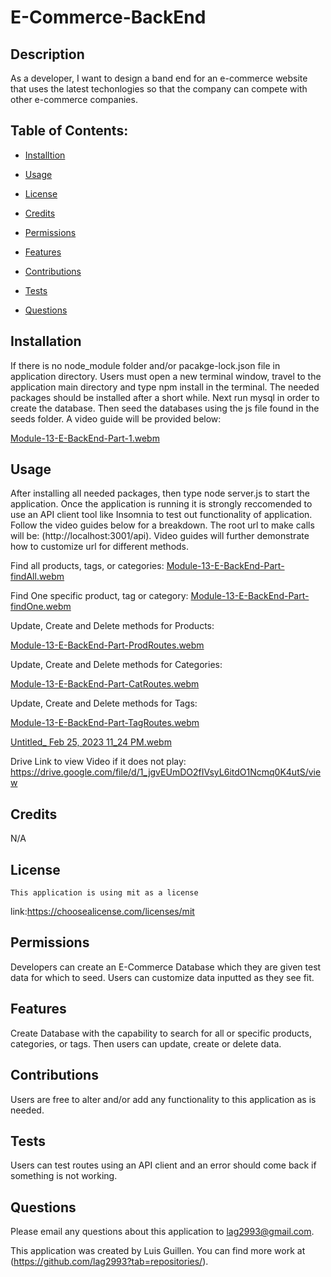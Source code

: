 # E-Commerce-BackEnd

  ## Description
  
  As a developer, I want to design a band end for an e-commerce website that uses the latest techonlogies so that the company can compete with other e-commerce companies. 

  ## Table of Contents:

  - [Installtion](#installation)

  - [Usage](#usage)

   - [License](#license)

  - [Credits](#credits)

  - [Permissions](#permissions)

  - [Features](#features)

  - [Contributions](#contribute)

  - [Tests](#tests)

  - [Questions](#questions)

  ## Installation

  If there is no node_module folder and/or pacakge-lock.json file in application directory. Users must open a new terminal window, travel to the application main directory and type npm install in the terminal. The needed packages should be installed after a short while. Next run mysql in order to create the database. Then seed the databases using the js file found in the seeds folder. A video guide will be provided below:
  
  [Module-13-E-BackEnd-Part-1.webm](https://user-images.githubusercontent.com/119230237/226126517-f878c79f-938f-474d-832e-74e61407818a.webm)



  ## Usage

  After installing all needed packages, then type node server.js to start the application. Once the application is running it is strongly reccomended to use an API client tool like Insomnia to test out functionality of application. Follow the video guides below for a breakdown. The root url to make calls will be: (http://localhost:3001/api). Video guides will further demonstrate how to customize url for different methods. 
  
  Find all products, tags, or categories:
  [Module-13-E-BackEnd-Part-findAll.webm](https://user-images.githubusercontent.com/119230237/226126766-3c9df9e3-b787-4b36-b303-20888ac0b8a3.webm)
  
  Find One specific product, tag or category:
  [Module-13-E-BackEnd-Part-findOne.webm](https://user-images.githubusercontent.com/119230237/226126792-2603e328-fbab-435f-b660-22304cba2ad9.webm)
  
  Update, Create and Delete methods for Products: 
  
  [Module-13-E-BackEnd-Part-ProdRoutes.webm](https://user-images.githubusercontent.com/119230237/226126883-bdcc9c2f-465a-4988-9568-906c0322f79e.webm)
  
  Update, Create and Delete methods for Categories: 
  
  [Module-13-E-BackEnd-Part-CatRoutes.webm](https://user-images.githubusercontent.com/119230237/226127044-c715315b-e16f-45a6-a009-af59a367f3cb.webm)
  
  Update, Create and Delete methods for Tags: 
  
  [Module-13-E-BackEnd-Part-TagRoutes.webm](https://user-images.githubusercontent.com/119230237/226127096-ecbbf10c-2cfb-4cfe-a873-ae9e486ca22b.webm)

  
[Untitled_ Feb 25, 2023 11_24 PM.webm](https://user-images.githubusercontent.com/119230237/221396586-6ab59f20-70a7-451d-b474-c8bb1276d27e.webm)

Drive Link to view Video if it does not play: https://drive.google.com/file/d/1_jgvEUmDO2fIVsyL6itdO1Ncmq0K4utS/view
  ## Credits

N/A

  ## License
    This application is using mit as a license
   link:https://choosealicense.com/licenses/mit 

  ## Permissions
  
  Developers can create an E-Commerce Database which they are given test data for which to seed. Users can customize data inputted as they see fit. 

  ## Features
  
  Create Database with the capability to search for all or specific products, categories, or tags. Then users can update, create or delete data. 

  ## Contributions

  Users are free to alter and/or add any functionality to this application as is needed. 

  ## Tests

  Users can test routes using an API client and an error should come back if something is not working. 

  ## Questions 

  Please email any questions about this application to lag2993@gmail.com.
  
  This application was created by Luis Guillen. You can find more work at (https://github.com/lag2993?tab=repositories/).
